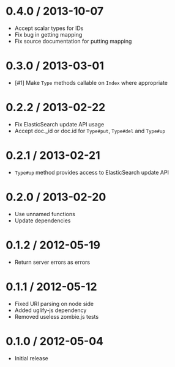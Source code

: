 0.4.0 / 2013-10-07
==================

  * Accept scalar types for IDs
  * Fix bug in getting mapping
  * Fix source documentation for putting mapping


0.3.0 / 2013-03-01
==================

  * [#1] Make `Type` methods callable on `Index` where appropriate


0.2.2 / 2013-02-22
==================

  * Fix ElasticSearch update API usage
  * Accept doc._id or doc.id for `Type#put`, `Type#del` and `Type#up`


0.2.1 / 2013-02-21
==================

  * `Type#up` method provides access to ElasticSearch update API


0.2.0 / 2013-02-20
==================

  * Use unnamed functions
  * Update dependencies


0.1.2 / 2012-05-19
==================

  * Return server errors as errors


0.1.1 / 2012-05-12
==================

  * Fixed URI parsing on node side
  * Added uglify-js dependency
  * Removed useless zombie.js tests


0.1.0 / 2012-05-04
==================

  * Initial release
